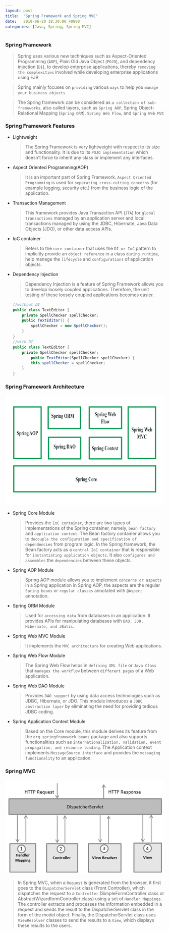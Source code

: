 ```yaml
---
layout: post
title:  "Spring Framework and Spring MVC"
date:   2019-06-20 18:30:00 +0800
categories: [Java, Spring, Spring-MVC]
---
```

### Spring Framework
> Spring uses various new techniques such as Aspect-Oriented Programming (`AOP`), Plain Old Java Object (`POJO`), and dependency injection (`DI`), to develop enterprise applications, thereby `removing the complexities` involved while developing enterprise applications using EJB

> Spring mainly focuses on `providing` various `ways` to help you `manage your business objects`

> The Spring framework can be considered as `a collection of sub-frameworks`, also called layers, such as `Spring AOP`, Spring Object-Relational Mapping (`Spring ORM`). `Spring Web Flow`, and `Spring Web MVC`

### Spring Framework Features
- Lightweight
    >The Spring Framework is very lightweight with respect to its size and functionality. It is due to its `POJO implementation` which doesn’t force to inherit any class or implement any interfaces.
- Aspect Oriented Programming(AOP)
    >It is an important part of Spring Framework. `Aspect Oriented Programming` is used for `separating cross-cutting concerns` (for example logging, security etc.) from the business logic of the application.
- Transaction Management
    >This framework provides Java Transaction API (`JTA`) for `global transactions` managed by an application server and local transactions managed by using the JDBC, Hibernate, Java Data Objects (JDO), or other data access APIs. 
- IoC container
    >Refers to the `core container` that uses the `DI or IoC` pattern to implicitly provide an `object reference` in a class `during runtime`, help manage the `lifecycle` and `configurations` of application objects.
- Dependency Injection
    >Dependency Injection is a feature of Spring Framework allows you to develop loosely coupled applications. Therefore, the unit testing of these loosely coupled applications becomes easier. 

    ```java
    //without DI
    public class TextEditor {
        private SpellChecker spellChecker;
        public TextEditor() {
            spellChecker = new SpellChecker();
        }
    }
    //with DI
    public class TextEditor {
        private SpellChecker spellChecker;
            public TextEditor(SpellChecker spellChecker) {
            this.spellChecker = spellChecker;
        }
    }
    ```
### Spring Framework Architecture

![spring framework](https://github.com/YouwangDeng/YouwangDeng.github.io/raw/master/static/img/_posts/Spring-Framework-Architecture.png)

- Spring Core Module
    >Provides the `IoC container`, there are two types of implementations of the Spring container, namely, `bean factory` and `application context`. The Bean factory container allows you to `decouple the configuration and specification of dependencies` from program logic. In the Spring framework, the Bean factory acts as a `central IoC container` that is responsible for `instantiating application objects`. It also `configures and assembles` the `dependencies` between these objects. 
- Spring AOP Module
    >Spring AOP module allows you to implement `concerns or aspects` in a Spring application in Spring AOP, the aspects are the regular `Spring beans` or `regular classes` annotated with `@Aspect` annotation. 
- Spring ORM Module
    >Used for `accessing data` from databases in an application. It provides APIs for manipulating databases with `DAO, JDO, Hibernate, and iBatis`. 
- Spring Web MVC Module
    >It implements the `MVC architecture` for creating Web applications.
- Spring Web Flow Module
    >The Spring Web Flow helps in `defining XML file` or `Java Class` that `manages the workflow` between `different pages` of a Web application.
- Spring Web DAO Module
    >Provides `DAO support` by using data access technologies such as JDBC, Hibernate, or JDO. This module introduces a `JDBC abstraction layer` by eliminating the need for providing tedious JDBC coding.
- Spring Application Context Module
    >Based on the Core module, this module derives its feature from the `org.springframework.beans` package and also supports functionalities such as `internationalization, validation, event propagation, and resource loading`. The Application context implements `MessageSource interface` and provides the `messaging functionality` to an application.

### Spring MVC

![spring mvc](https://github.com/YouwangDeng/YouwangDeng.github.io/raw/master/static/img/_posts/spring_mvc.png)

> In Spring MVC, when a `Request` is generated from the browser, it first goes to the `DispatcherServlet` class (Front Controller), which dispatches the request to a `Controller` (SimpleFormController class or AbstractWizardformController class) using a set of `Handler Mappings`. The controller extracts and processes the information embedded in a request and sends the result to the DispatcherServlet class in the form of the model object. Finally, the DispatcherServlet class uses `ViewResolver` classes to send the results to a `View`, which displays these results to the users.
